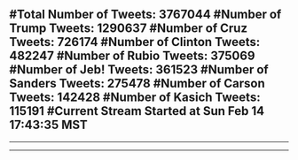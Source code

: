#Total Number of Tweets: 3767044 
#Number of Trump Tweets: 1290637
#Number of Cruz Tweets: 726174
#Number of Clinton Tweets: 482247
#Number of Rubio Tweets: 375069
#Number of Jeb! Tweets: 361523
#Number of Sanders Tweets: 275478
#Number of Carson Tweets: 142428
#Number of Kasich Tweets: 115191
#Current Stream Started at Sun Feb 14 17:43:35 MST
---
---
---
